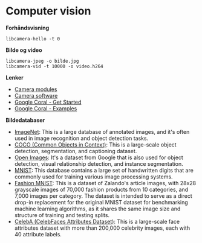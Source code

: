 # Computer vision

**Forhåndsvisning**
```
libcamera-hello -t 0
```

**Bilde og video**
```
libcamera-jpeg -o bilde.jpg
libcamera-vid -t 10000 -o video.h264
```

**Lenker**
- [Camera modules](https://www.raspberrypi.com/documentation/accessories/camera.html)
- [Camera software](https://www.raspberrypi.com/documentation/computers/camera_software.html)
- [Google Coral - Get Started](https://coral.ai/docs/accelerator/get-started)
- [Google Coral - Examples](https://coral.ai/examples/)

**Bildedatabaser**
- [ImageNet](https://image-net.org/): This is a large database of annotated images, and it's often used in image recognition and object detection tasks.
- [COCO (Common Objects in Context)](https://cocodataset.org/): This is a large-scale object detection, segmentation, and captioning dataset.
- [Open Images](https://storage.googleapis.com/openimages/web/index.html): It's a dataset from Google that is also used for object detection, visual relationship detection, and instance segmentation.
- [MNIST](https://www.kaggle.com/datasets/hojjatk/mnist-dataset): This database contains a large set of handwritten digits that are commonly used for training various image processing systems.
- [Fashion MNIST](https://www.kaggle.com/datasets/zalando-research/fashionmnist): This is a dataset of Zalando's article images, with 28x28 grayscale images of 70,000 fashion products from 10 categories, and 7,000 images per category. The dataset is intended to serve as a direct drop-in replacement for the original MNIST dataset for benchmarking machine learning algorithms, as it shares the same image size and structure of training and testing splits.
- [CelebA (CelebFaces Attributes Dataset)](https://www.kaggle.com/datasets/jessicali9530/celeba-dataset): This is a large-scale face attributes dataset with more than 200,000 celebrity images, each with 40 attribute labels.
